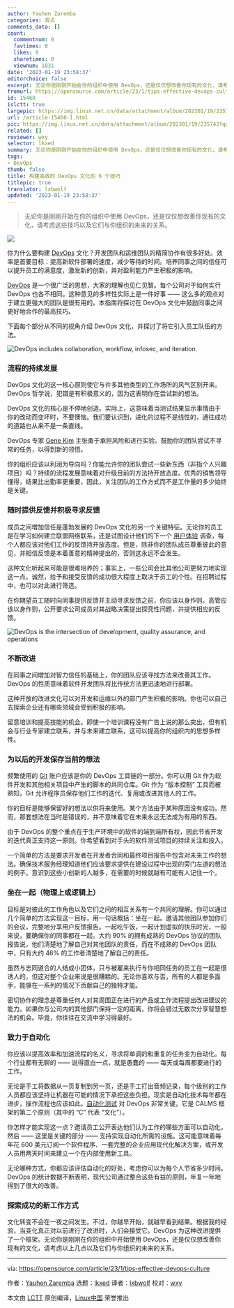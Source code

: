 ```yaml
---
author: Yauhen Zaremba
categories: 观点
comments_data: []
count:
  commentnum: 0
  favtimes: 0
  likes: 0
  sharetimes: 0
  viewnum: 1831
date: '2023-01-19 23:58:37'
editorchoice: false
excerpt: 无论你是刚刚开始在你的组织中使用 DevOps，还是仅仅想改善你现有的文化，请考虑这些技巧以及它们与你组织的未来的关系。
fromurl: https://opensource.com/article/23/1/tips-effective-devops-culture
id: 15460
islctt: true
largepic: https://img.linux.net.cn/data/attachment/album/202301/19/235742fqa98lqyqgw0zx09.jpg
url: /article-15460-1.html
pic: https://img.linux.net.cn/data/attachment/album/202301/19/235742fqa98lqyqgw0zx09.jpg.thumb.jpg
related: []
reviewer: wxy
selector: lkxed
summary: 无论你是刚刚开始在你的组织中使用 DevOps，还是仅仅想改善你现有的文化，请考虑这些技巧以及它们与你组织的未来的关系。
tags:
- DevOps
thumb: false
title: 构建高效的 DevOps 文化的 6 个技巧
titlepic: true
translator: lxbwolf
updated: '2023-01-19 23:58:37'
---
```



> 
> 无论你是刚刚开始在你的组织中使用 DevOps，还是仅仅想改善你现有的文化，请考虑这些技巧以及它们与你组织的未来的关系。
> 
> 
> 


![](https://img.linux.net.cn/data/attachment/album/202301/19/235742fqa98lqyqgw0zx09.jpg)


你为什么要构建 [DevOps](https://opensource.com/resources/devops) 文化？开发团队和运维团队的精简协作有很多好处。效率是首要目标：提高新软件部署的速度，减少等待的时间。培养同事之间的信任可以提升员工的满意度，激发新的创新，并对盈利能力产生积极的影响。


[DevOps](https://opensource.com/article/22/2/devops-documentation-maturity) 是一个很广泛的思想，大家的理解也见仁见智。每个公司对于如何实行 DevOps 也各不相同。这种意见的多样性实际上是一件好事 —— 这么多的观点对于建立更强大的团队是很有用的。本指南将探讨在 DevOps 文化中鼓励同事之间更好地合作的最高技巧。


下面每个部分从不同的视角介绍 DevOps 文化，并探讨了将它引入员工队伍的方法。


![DevOps includes collaboration, workflow, infosec, and iteration.](https://img.linux.net.cn/data/attachment/album/202301/19/235830m1rhotpastot3mpr.jpg)


### 流程的持续发展


DevOps 文化的这一核心原则使它与许多其他类型的工作场所的风气区别开来。DevOps 哲学说，犯错是有积极意义的，因为这表明你在尝试新的想法。


DevOps 文化的核心是不停地创造。实际上，这意味着当测试结果显示事情由于你的改动而变坏时，不要懊恼。我们要认识到，进化的过程不是线性的，通往成功的道路也从来不是一条直线。


DevOps 专家 [Gene Kim](https://enterprisersproject.com/user/gene-kim) 主张勇于承担风险和进行实验。鼓励你的团队尝试不寻常的任务，以得到新的领悟。


你的组织应该以利润为导向吗？你能允许你的团队尝试一些新东西（非指个人兴趣项目）吗？持续的流程发展意味着对升级目前的方法持开放态度。优秀的销售领导懂得，结果比出勤率更重要，因此，关注团队的工作方式而不是工作量的多少始终是关键。


### 随时提供反馈并积极寻求反馈


成员之间增加信任是蓬勃发展的 DevOps 文化的另一个关键特征。无论你的员工是在学习如何建立联盟网络联系，还是试图设计他们的下一个 [用户体验](https://opensource.com/article/22/7/awesome-ux-cli-application) 调查，每个人都应该对他们工作的反馈持开放态度。但是，除非你的团队成员尊重彼此的意见，并相信反馈是本着善意的精神提出的，否则这永远不会发生。


这种文化听起来可能是很难培养的；事实上，一些公司会比其他公司更努力地实现这一点。诚然，给予和接受反馈的成功很大程度上取决于员工的个性。在招聘过程中，也可以对此进行筛选。


在你期望员工随时向同事提供反馈并主动寻求反馈之前，你应该以身作则。高管应该以身作则，公开要求公司成员对其战略决策提出探究性问题，并提供相应的反馈。


![DevOps is the intersection of development, quality assurance, and operations](https://img.linux.net.cn/data/attachment/album/202301/19/235836z7cq7lm8mcc7m0mm.png)


### 不断改进


在同事之间增加对智力信任的基础上，你的团队应该寻找方法来改善其工作。DevOps 的性质意味着软件开发团队将比传统方法更迅速地进行部署。


这种开放的改进文化可以对开发和运维以外的部门产生积极的影响。你也可以自己去探索企业还有哪些领域会受到积极的影响。


留意培训和提高技能的机会。即使一个培训课程没有广告上说的那么突出，但有机会与行业专家建立联系，并与未来建立联系，这可以提高你的组织内的思想多样性。


### 为以后的开发保存当前的想法


频繁使用的 [Git](https://opensource.com/article/22/11/git-concepts) 账户应该是你的 DevOps 工具链的一部分。你可以用 Git 作为软件开发和其他相关项目中产生的脚本的共同仓库。Git 作为 “版本控制” 工具而被熟知，Git 允许程序员保存他们工作的迭代、复用或改进其他人的工作。


你的目标是能够保留好的想法以供将来使用。某个方法由于某种原因没有成功。然而，那套想法在当时是错误的，并不意味着它在未来永远无法成为有用的东西。


由于 DevOps 的整个重点在于生产环境中的软件的端到端所有权，因此节省开发的迭代真正支持这一原则。你希望看到对手头的软件测试项目的持续关注和投入。


一个简单的方法是要求开发者在开发者合同和最终项目报告中包含对未来工作的想法。确保技术服务经理知道他们应该要求提供在建设过程中出现的旁门左道的想法的例子。意识到这些小创新的人越多，在需要的时候就越有可能有人记住一个。


### 坐在一起（物理上或逻辑上）


目标是对彼此的工作角色以及它们之间的相互关系有一个共同的理解。你可以通过几个简单的方法实现这一目标，用一句话概括：坐在一起。邀请其他团队参加你们的会议，完整地分享用户反馈报告。一起吃午饭，一起计划虚拟的快乐时光，一般来说，要确保你的同事都在一起。大约 90% 的拥有成熟的 DevOps 协议的团队报告说，他们清楚地了解自己对其他团队的责任，而在不成熟的 DevOps 团队中，只有大约 46% 的工作者清楚地了解自己的责任。


虽然与志同道合的人结成小团体，只与被雇来执行与你相同任务的员工在一起是很诱人的，但这对整个企业来说是很糟糕的。无论你喜欢与否，所有的人都是多面手，能够在一系列的情况下贡献自己的独特才能。


密切协作的理念是尊重任何人对其周围正在进行的产品或工作流程提出改进建议的能力。如果你与公司内的其他部门保持一定的距离，你将会错过无数次分享智慧想法的机会。毕竟，你往往在交流中学习得最好。


### 致力于自动化


你应该以提高效率和加速流程的名义，寻求将单调的和重复的任务变为自动化。每个行业都有无聊的 —— 说得直白一点，就是愚蠢的 —— 每天或每周都要进行的工作。


无论是手工将数据从一页复制到另一页，还是手工打出音频记录，每个级别的工作人员都应该坚持让机器在可能的情况下承担这些负担。现实是自动化技术每年都在进步，操作流程也应该如此。[自动化测试](https://opensource.com/article/20/7/open-source-test-automation-frameworks) 对 DevOps 非常关键，它是 CALMS 框架的第二个原则（其中的 “C” 代表 “文化”）。


你怎样才能实现这一点？邀请员工公开表达他们认为工作的哪些方面可以自动化，然后 —— 这里是关键的部分 —— 支持实现自动化所需的设施。这可能意味着每年花 600 美元订阅一个软件程序、一套完整的企业应用现代化解决方案，或开发人员用两天时间来建立一个在内部使用新工具。


无论哪种方式，你都应该评估自动化的好处，考虑你可以为每个人节省多少时间。DevOps 的统计数据不断表明，现代公司通过整合这些有益的原则，年复一年地得到了很大的改善。


### 探索成功的新工作方式


文化转变不会在一夜之间发生。不过，你越早开始，就越早看到结果。根据我的经验，当变化真正对以前进行了改进时，人们会接受它。DevOps 为这种改进提供了一个框架。无论你是刚刚在你的组织中开始使用 DevOps，还是仅仅想改善你现有的文化，请考虑以上几点以及它们与你组织的未来的关系。




---


via: <https://opensource.com/article/23/1/tips-effective-devops-culture>


作者：[Yauhen Zaremba](https://opensource.com/users/yauhen-zaremba) 选题：[lkxed](https://github.com/lkxed) 译者：[lxbwolf](https://github.com/lxbwolf) 校对：[wxy](https://github.com/wxy)


本文由 [LCTT](https://github.com/LCTT/TranslateProject) 原创编译，[Linux中国](https://linux.cn/) 荣誉推出